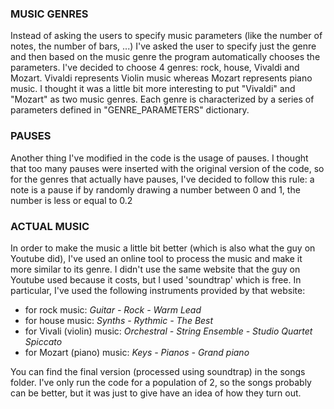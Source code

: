 ### MUSIC GENRES
Instead of asking the users to specify music parameters (like the number of notes, the number of bars, ...)
I've asked the user to specify just the genre and then based on the music genre the program
automatically chooses the parameters.
I've decided to choose 4 genres: rock, house, Vivaldi and Mozart.
Vivaldi represents Violin music whereas Mozart represents piano music.
I thought it was a little bit more interesting to put "Vivaldi" and "Mozart" as two music genres.
Each genre is characterized by a series of parameters defined in "GENRE_PARAMETERS" dictionary.

### PAUSES
Another thing I've modified in the code is the usage of pauses. I thought that too many
pauses were inserted with the original version of the code, so for the genres that actually have
pauses, I've decided to follow this rule: a note is a pause if by randomly drawing a number between
0 and 1, the number is less or equal to 0.2

### ACTUAL MUSIC
In order to make the music a little bit better (which is also what the guy on Youtube did), I've used
an online tool to process the music and make it more similar to its genre. I didn't use the same
website that the guy on Youtube used because it costs, but I used 'soundtrap' which is free.
In particular, I've used the following instruments provided by that website:
- for rock music: *Guitar - Rock - Warm Lead*
- for house music: *Synths - Rythmic - The Best*
- for Vivali (violin) music: *Orchestral - String Ensemble - Studio Quartet Spiccato*
- for Mozart (piano) music: *Keys - Pianos - Grand piano*

You can find the final version (processed using soundtrap) in the songs folder.
I've only run the code for a population of 2, so the songs probably can be better,
but it was just to give have an idea of how they turn out.